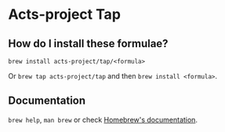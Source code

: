 # Acts-project Tap

## How do I install these formulae?

`brew install acts-project/tap/<formula>`

Or `brew tap acts-project/tap` and then `brew install <formula>`.

## Documentation

`brew help`, `man brew` or check [Homebrew's documentation](https://docs.brew.sh).
